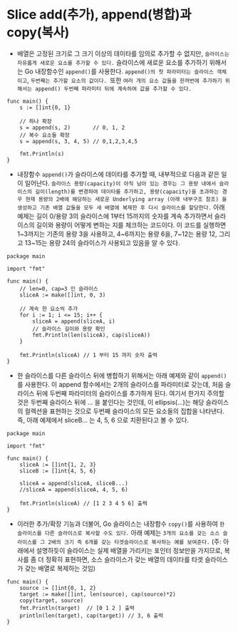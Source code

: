 # Slice add(추가), append(병합)과 copy(복사)

- 배열은 고정된 크기로 그 크기 이상의 데이타를 임의로 추가할 수 없지만, `슬라이스는 자유롭게 새로운 요소를 추가할 수 있다.` 슬라이스에 새로운 요소를 추가하기 위해서는 Go 내장함수인 `append()`를 사용한다. `append()의 첫 파라미터는 슬라이스 객체이고`, `두번째는 추가할 요소의 값이다. `또한 `여러 개의 요소 값들을 한꺼번에 추가하기 위해서는 append() 두번째 파라미터 뒤에 계속하여 값을 추가할 수 있다.`

```
func main() {
    s := []int{0, 1}
 
    // 하나 확장
    s = append(s, 2)       // 0, 1, 2
    // 복수 요소들 확장
    s = append(s, 3, 4, 5) // 0,1,2,3,4,5
 
    fmt.Println(s)
}
```
- 내장함수 `append()`가 슬라이스에 데이타를 추가할 때, 내부적으로 다음과 같은 일이 일어난다. `슬라이스 용량(capacity)이 아직 남아 있는 경우는 그 용량 내에서 슬라이스의 길이(length)를 변경하여 데이타를 추가하고, 용량(capacity)을 초과하는 경우 현재 용량의 2배에 해당하는 새로운 Underlying array (아래 내부구조 참조) 을 생성하고 기존 배열 값들을 모두 새 배열에 복제한 후 다시 슬라이스를 할당한다.` 아래 예제는 길이 0/용량 3의 슬라이스에 1부터 15까지의 숫자를 계속 추가하면서 슬라이스의 길이와 용량이 어떻게 변하는 지를 체크하는 코드이다. 이 코드를 실행하면 1~3까지는 기존의 용량 3을 사용하고, 4~6까지는 용량 6을, 7~12는 용량 12, 그리고 13~15는 용량 24의 슬라이스가 사용되고 있음을 알 수 있다.
```
package main
 
import "fmt"
 
func main() {
    // len=0, cap=3 인 슬라이스
    sliceA := make([]int, 0, 3)
 
    // 계속 한 요소씩 추가
    for i := 1; i <= 15; i++ {
        sliceA = append(sliceA, i)
        // 슬라이스 길이와 용량 확인
        fmt.Println(len(sliceA), cap(sliceA))
    }
 
    fmt.Println(sliceA) // 1 부터 15 까지 숫자 출력 
}
```
- 한 슬라이스를 다른 슬라이스 뒤에 병합하기 위해서는 아래 예제와 같이 `append()`를 사용한다. 이 append 함수에서는 2개의 슬라이스를 파라미터로 갖는데, 처음 슬라이스 뒤에 두번째 파라미터의 슬라이스를 추가하게 된다. 여기서 한가지 주의할 것은 두번째 슬라이스 뒤에 ... 을 붙인다는 것인데, 이 ellipsis(...)는 해당 슬라이스의 컬렉션을 표현하는 것으로 두번째 슬라이스의 모든 요소들의 집합을 나타낸다. 즉, 아래 예제에서 sliceB... 는 4, 5, 6 으로 치환된다고 볼 수 있다.
```
package main
 
import "fmt"
 
func main() {
    sliceA := []int{1, 2, 3}
    sliceB := []int{4, 5, 6}
 
    sliceA = append(sliceA, sliceB...)
    //sliceA = append(sliceA, 4, 5, 6)
 
    fmt.Println(sliceA) // [1 2 3 4 5 6] 출력
}
```
- 이러한 추가/확장 기능과 더불어, Go 슬라이스는 내장함수 `copy()`를 사용하여 `한 슬라이스를 다른 슬라이스로 복사할 수도 있다.` 아래 예제는 `3개의 요소를 갖는 소스 슬라이스를 그 2배의 크기 즉 6개를 갖는 타겟슬라이스로 복사하는 예를 보여준다.` (주: 아래에서 설명하듯이 슬라이스는 실제 배열을 가리키는 포인터 정보만을 가지므로, 복사를 좀 더 정확히 표현하면, 소스 슬라이스가 갖는 배열의 데이타를 타겟 슬라이스가 갖는 배열로 복제하는 것임)
```
func main() {
    source := []int{0, 1, 2}
    target := make([]int, len(source), cap(source)*2)
    copy(target, source)
    fmt.Println(target)  // [0 1 2 ] 출력
    println(len(target), cap(target)) // 3, 6 출력
}
```
